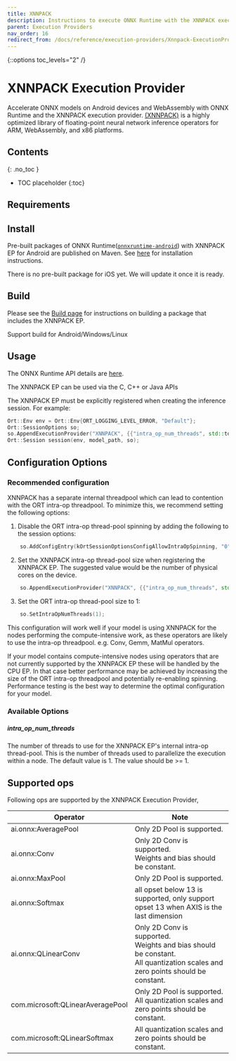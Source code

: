 ```yaml
---
title: XNNPACK
description: Instructions to execute ONNX Runtime with the XNNPACK execution provider
parent: Execution Providers
nav_order: 16
redirect_from: /docs/reference/execution-providers/Xnnpack-ExecutionProvider
---
```

{::options toc_levels="2" /}

# XNNPACK Execution Provider

Accelerate ONNX models on Android devices and WebAssembly with ONNX Runtime and the XNNPACK execution provider. [(XNNPACK)](https://github.com/google/XNNPACK) is a highly optimized library of floating-point neural network inference operators for ARM, WebAssembly, and x86 platforms.

## Contents
{: .no_toc }

* TOC placeholder
{:toc}

## Requirements


## Install
Pre-built packages of ONNX Runtime([`onnxruntime-android`](https://mvnrepository.com/artifact/com.microsoft.onnxruntime/onnxruntime-android)) with XNNPACK EP for Android are published on Maven.
See [here](../install/index.md#install-on-android) for installation instructions.

There is no pre-built package for iOS yet. We will update it once it is ready.
## Build

Please see the [Build page](../build/eps.md#xnnpack) for instructions on building a package that includes the XNNPACK EP.

Support build for Android/Windows/Linux

## Usage

The ONNX Runtime API details are [here](../api).

The XNNPACK EP can be used via the C, C++ or Java APIs

The XNNPACK EP must be explicitly registered when creating the inference session. For example:

```C++
Ort::Env env = Ort::Env{ORT_LOGGING_LEVEL_ERROR, "Default"};
Ort::SessionOptions so;
so.AppendExecutionProvider("XNNPACK", {{"intra_op_num_threads", std::to_string(intra_op_num_threads)}});
Ort::Session session(env, model_path, so);
```

## Configuration Options

### Recommended configuration
XNNPACK has a separate internal threadpool which can lead to contention with the ORT intra-op threadpool.
To minimize this, we recommend setting the following options:
1. Disable the ORT intra-op thread-pool spinning by adding the following to the session options:
```C++
    so.AddConfigEntry(kOrtSessionOptionsConfigAllowIntraOpSpinning, "0");
```
2. Set the XNNPACK intra-op thread-pool size when registering the XNNPACK EP. The suggested value would be the number of physical cores on the device.
```C++
    so.AppendExecutionProvider("XNNPACK", {{"intra_op_num_threads", std::to_string(intra_op_num_threads)}});
```
3. Set the ORT intra-op thread-pool size to 1:
```C++
    so.SetIntraOpNumThreads(1);
```

This configuration will work well if your model is using XNNPACK for the nodes performing the compute-intensive work, as these operators are likely to use the intra-op threadpool. e.g. Conv, Gemm, MatMul operators.

If your model contains compute-intensive nodes using operators that are not currently supported by the XNNPACK EP these will be handled by the CPU EP. In that case better performance may be achieved by increasing the size of the ORT intra-op threadpool and potentially re-enabling spinning. Performance testing is the best way to determine the optimal configuration for your model.
### Available Options
##### intra_op_num_threads

The number of threads to use for the XNNPACK EP's internal intra-op thread-pool. This is the number of threads used to parallelize the execution within a node. The default value is 1. The value should be >= 1.


## Supported ops
Following ops are supported by the XNNPACK Execution Provider,

|Operator|Note|
|--------|------|
|ai.onnx:AveragePool|Only 2D Pool is supported.|
|ai.onnx:Conv|Only 2D Conv is supported.<br/>Weights and bias should be constant.|
|ai.onnx:MaxPool|Only 2D Pool is supported.|
|ai.onnx:Softmax|all opset below 13 is supported, only support opset 13 when AXIS is the last dimension|
|ai.onnx:QLinearConv|Only 2D Conv is supported.<br/>Weights and bias should be constant.<br/>All quantization scales and zero points should be constant.|
|com.microsoft:QLinearAveragePool|Only 2D Pool is supported.<br/>All quantization scales and zero points should be constant.|
|com.microsoft:QLinearSoftmax|All quantization scales and zero points should be constant.|
